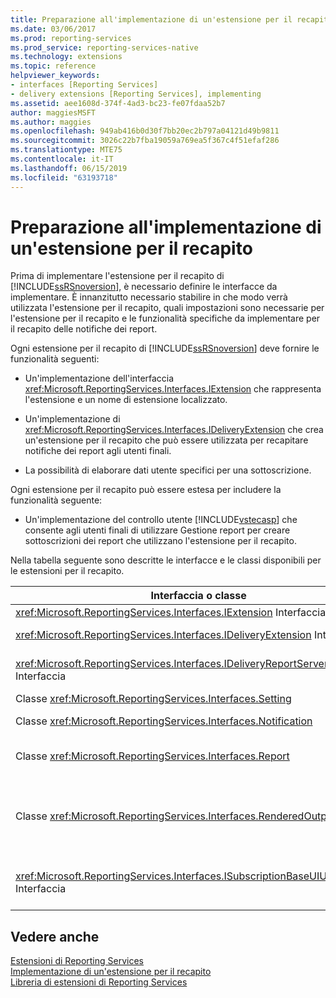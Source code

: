 ```yaml
---
title: Preparazione all'implementazione di un'estensione per il recapito | Microsoft Docs
ms.date: 03/06/2017
ms.prod: reporting-services
ms.prod_service: reporting-services-native
ms.technology: extensions
ms.topic: reference
helpviewer_keywords:
- interfaces [Reporting Services]
- delivery extensions [Reporting Services], implementing
ms.assetid: aee1608d-374f-4ad3-bc23-fe07fdaa52b7
author: maggiesMSFT
ms.author: maggies
ms.openlocfilehash: 949ab416b0d30f7bb20ec2b797a04121d49b9811
ms.sourcegitcommit: 3026c22b7fba19059a769ea5f367c4f51efaf286
ms.translationtype: MTE75
ms.contentlocale: it-IT
ms.lasthandoff: 06/15/2019
ms.locfileid: "63193718"
---
```

# <a name="preparing-to-implement-a-delivery-extension"></a>Preparazione all'implementazione di un'estensione per il recapito
  Prima di implementare l'estensione per il recapito di [!INCLUDE[ssRSnoversion](../../../includes/ssrsnoversion-md.md)], è necessario definire le interfacce da implementare. È innanzitutto necessario stabilire in che modo verrà utilizzata l'estensione per il recapito, quali impostazioni sono necessarie per l'estensione per il recapito e le funzionalità specifiche da implementare per il recapito delle notifiche dei report.  
  
 Ogni estensione per il recapito di [!INCLUDE[ssRSnoversion](../../../includes/ssrsnoversion-md.md)] deve fornire le funzionalità seguenti:  
  
-   Un'implementazione dell'interfaccia <xref:Microsoft.ReportingServices.Interfaces.IExtension> che rappresenta l'estensione e un nome di estensione localizzato.  
  
-   Un'implementazione di <xref:Microsoft.ReportingServices.Interfaces.IDeliveryExtension> che crea un'estensione per il recapito che può essere utilizzata per recapitare notifiche dei report agli utenti finali.  
  
-   La possibilità di elaborare dati utente specifici per una sottoscrizione.  
  
 Ogni estensione per il recapito può essere estesa per includere la funzionalità seguente:  
  
-   Un'implementazione del controllo utente [!INCLUDE[vstecasp](../../../includes/vstecasp-md.md)] che consente agli utenti finali di utilizzare Gestione report per creare sottoscrizioni dei report che utilizzano l'estensione per il recapito.  
  
 Nella tabella seguente sono descritte le interfacce e le classi disponibili per le estensioni per il recapito.  
  
|Interfaccia o classe|Descrizione|  
|------------------------|-----------------|  
|<xref:Microsoft.ReportingServices.Interfaces.IExtension> Interfaccia|Rappresenta un'estensione in [!INCLUDE[ssRSnoversion](../../../includes/ssrsnoversion-md.md)].|  
|<xref:Microsoft.ReportingServices.Interfaces.IDeliveryExtension> Interfaccia|Rappresenta un'estensione per il recapito in [!INCLUDE[ssRSnoversion](../../../includes/ssrsnoversion-md.md)].|  
|<xref:Microsoft.ReportingServices.Interfaces.IDeliveryReportServerInformation> Interfaccia|Contiene informazioni sul server di report richieste dalle estensioni per il recapito (ad esempio, un elenco delle estensioni per il rendering disponibili).|  
|Classe <xref:Microsoft.ReportingServices.Interfaces.Setting>|Rappresenta un'impostazione per un'estensione.|  
|Classe <xref:Microsoft.ReportingServices.Interfaces.Notification>|Contiene informazioni sulle sottoscrizioni utilizzate dalle estensioni per il recapito dei report.|  
|Classe <xref:Microsoft.ReportingServices.Interfaces.Report>|Rappresenta informazioni e metodi specifici del report che consentono alle estensioni per il recapito di recapitare i report agli utenti.|  
|Classe <xref:Microsoft.ReportingServices.Interfaces.RenderedOutputFile>|Rappresenta l'output di un'estensione per il rendering. Un oggetto <xref:Microsoft.ReportingServices.Interfaces.RenderedOutputFile> contiene il nome file associato e le informazioni sul tipo richiesti dall'estensione per il recapito per elaborare il flusso restituito dall'estensione per il rendering.|  
|<xref:Microsoft.ReportingServices.Interfaces.ISubscriptionBaseUIUserControl> Interfaccia|Controllo utente che rappresenta il mezzo per il recupero delle informazioni sulla sottoscrizione specifiche dell'estensione dall'utente in Gestione report (ad esempio, un indirizzo di posta elettronica o il percorso di una condivisione file).|  
  
## <a name="see-also"></a>Vedere anche  
 [Estensioni di Reporting Services](../../../reporting-services/extensions/reporting-services-extensions.md)   
 [Implementazione di un'estensione per il recapito](../../../reporting-services/extensions/delivery-extension/implementing-a-delivery-extension.md)   
 [Libreria di estensioni di Reporting Services](../../../reporting-services/extensions/reporting-services-extension-library.md)  
  
  
